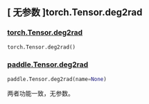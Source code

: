## [ 无参数 ]torch.Tensor.deg2rad

### [torch.Tensor.deg2rad](https://pytorch.org/docs/stable/generated/torch.Tensor.deg2rad.html?highlight=deg2rad#torch.Tensor.deg2rad)

```python
torch.Tensor.deg2rad()
```

### [paddle.Tensor.deg2rad](https://www.paddlepaddle.org.cn/documentation/docs/zh/api/paddle/Tensor_cn.html#deg2rad-x-name-none)

```python
paddle.Tensor.deg2rad(name=None)
```

两者功能一致，无参数。
